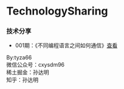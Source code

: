 # TechnologySharing
### 技术分享
- 001期：《不同编程语言之间如何通信》[查看](./001期/001.md)

By:tyza66  
微信公众号：cxysdm96  
稀土掘金：孙达明  
知乎：孙达明  

